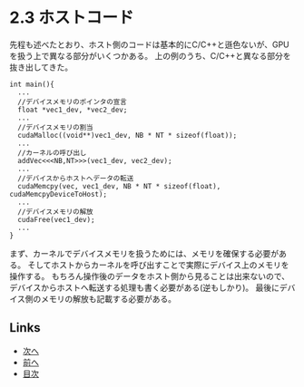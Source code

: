 # 2.3 ホストコード
先程も述べたとおり、ホスト側のコードは基本的にC/C++と遜色ないが、GPUを扱う上で異なる部分がいくつかある。
上の例のうち、C/C++と異なる部分を抜き出してきた。

```cuda
int main(){
  ...
  //デバイスメモリのポインタの宣言
  float *vec1_dev, *vec2_dev;
  ...
  //デバイスメモリの割当
  cudaMalloc((void**)vec1_dev, NB * NT * sizeof(float));
  ...
  //カーネルの呼び出し
  addVec<<<NB,NT>>>(vec1_dev, vec2_dev);
  ...
  //デバイスからホストへデータの転送
  cudaMemcpy(vec, vec1_dev, NB * NT * sizeof(float), cudaMemcpyDeviceToHost);
  ... 
  //デバイスメモリの解放
  cudaFree(vec1_dev);
  ...
}
```

まず、カーネルでデバイスメモリを扱うためには、メモリを確保する必要がある。
そしてホストからカーネルを呼び出すことで実際にデバイス上のメモリを操作する。
もちろん操作後のデータをホスト側から見ることは出来ないので、デバイスからホストへ転送する処理も書く必要がある(逆もしかり)。
最後にデバイス側のメモリの解放も記載する必要がある。

## Links
* [次へ](./3.0.md)
* [前へ](./2.2.md)
* [目次](./index.md)